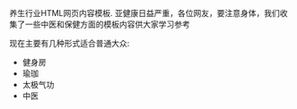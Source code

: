 养生行业HTML网页内容模板.
亚健康日益严重，各位网友，要注意身体，我们收集了一些中医和保健方面的模板内容供大家学习参考

现在主要有几种形式适合普通大众:
  * 健身房
  * 瑜珈
  * 太极气功
  * 中医